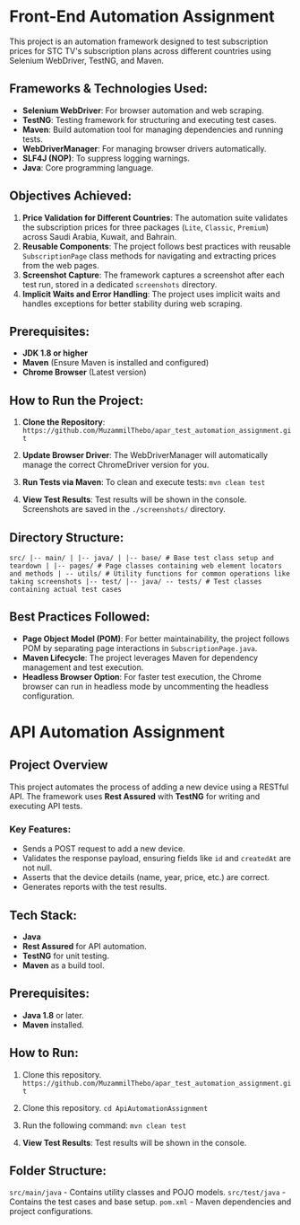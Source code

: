 # Front-End Automation Assignment

This project is an automation framework designed to test subscription prices for STC TV's subscription plans across different countries using Selenium WebDriver, TestNG, and Maven.

## Frameworks & Technologies Used:
- **Selenium WebDriver**: For browser automation and web scraping.
- **TestNG**: Testing framework for structuring and executing test cases.
- **Maven**: Build automation tool for managing dependencies and running tests.
- **WebDriverManager**: For managing browser drivers automatically.
- **SLF4J (NOP)**: To suppress logging warnings.
- **Java**: Core programming language.

## Objectives Achieved:
1. **Price Validation for Different Countries**: The automation suite validates the subscription prices for three packages (`Lite`, `Classic`, `Premium`) across Saudi Arabia, Kuwait, and Bahrain.
2. **Reusable Components**: The project follows best practices with reusable `SubscriptionPage` class methods for navigating and extracting prices from the web pages.
3. **Screenshot Capture**: The framework captures a screenshot after each test run, stored in a dedicated `screenshots` directory.
4. **Implicit Waits and Error Handling**: The project uses implicit waits and handles exceptions for better stability during web scraping.

## Prerequisites:
- **JDK 1.8 or higher**
- **Maven** (Ensure Maven is installed and configured)
- **Chrome Browser** (Latest version)

## How to Run the Project:

1. **Clone the Repository**:
`https://github.com/MuzammilThebo/apar_test_automation_assignment.git`

2. **Update Browser Driver**:
The WebDriverManager will automatically manage the correct ChromeDriver version for you.

3. **Run Tests via Maven**:
To clean and execute tests:
`mvn clean test`

4. **View Test Results**:
Test results will be shown in the console. Screenshots are saved in the `./screenshots/` directory.

## Directory Structure:

```src/ |-- main/ | |-- java/ | |-- base/ # Base test class setup and teardown | |-- pages/ # Page classes containing web element locators and methods | -- utils/ # Utility functions for common operations like taking screenshots |-- test/ |-- java/ -- tests/ # Test classes containing actual test cases```


## Best Practices Followed:
- **Page Object Model (POM)**: For better maintainability, the project follows POM by separating page interactions in `SubscriptionPage.java`.
- **Maven Lifecycle**: The project leverages Maven for dependency management and test execution.
- **Headless Browser Option**: For faster test execution, the Chrome browser can run in headless mode by uncommenting the headless configuration.

# API Automation Assignment

## Project Overview
This project automates the process of adding a new device using a RESTful API. The framework uses **Rest Assured** with **TestNG** for writing and executing API tests. 

### Key Features:
- Sends a POST request to add a new device.
- Validates the response payload, ensuring fields like `id` and `createdAt` are not null.
- Asserts that the device details (name, year, price, etc.) are correct.
- Generates reports with the test results.

## Tech Stack:
- **Java**
- **Rest Assured** for API automation.
- **TestNG** for unit testing.
- **Maven** as a build tool.

## Prerequisites:
- **Java 1.8** or later.
- **Maven** installed.

## How to Run:
1. Clone this repository.
    `https://github.com/MuzammilThebo/apar_test_automation_assignment.git`
2. Clone this repository.
    `cd ApiAutomationAssignment`
3. Run the following command:
   `mvn clean test`

4. **View Test Results**:
    Test results will be shown in the console.

## Folder Structure:
`src/main/java` - Contains utility classes and POJO models.
`src/test/java` - Contains the test cases and base setup.
`pom.xml` - Maven dependencies and project configurations.


